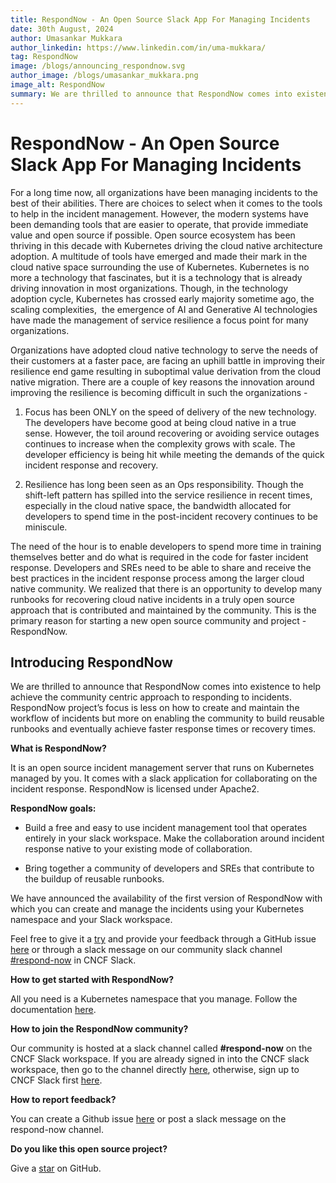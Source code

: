 ```yaml
---
title: RespondNow - An Open Source Slack App For Managing Incidents
date: 30th August, 2024
author: Umasankar Mukkara
author_linkedin: https://www.linkedin.com/in/uma-mukkara/
tag: RespondNow
image: /blogs/announcing_respondnow.svg
author_image: /blogs/umasankar_mukkara.png
image_alt: RespondNow
summary: We are thrilled to announce that RespondNow comes into existence to help achieve the community centric approach to responding to incidents.
---
```


# RespondNow - An Open Source Slack App For Managing Incidents

For a long time now, all organizations have been managing incidents to the best of their abilities. There are choices to select when it comes to the tools to help in the incident management. However, the modern systems have been demanding tools that are easier to operate, that provide immediate value and open source if possible. Open source ecosystem has been thriving in this decade with Kubernetes driving the cloud native architecture adoption. A multitude of tools have emerged and made their mark in the cloud native space surrounding the use of Kubernetes. Kubernetes is no more a technology that fascinates, but it is a technology that is already driving innovation in most organizations. Though, in the technology adoption cycle, Kubernetes has crossed early majority sometime ago, the scaling complexities,  the emergence of AI and Generative AI technologies have made the management of service resilience a focus point for many organizations.

Organizations have adopted cloud native technology to serve the needs of their customers at a faster pace, are facing an uphill battle in improving their resilience end game resulting in suboptimal value derivation from the cloud native migration. There are a couple of key reasons the innovation around improving the resilience is becoming difficult in such the organizations -

1. Focus has been ONLY on the speed of delivery of the new technology. The developers have become good at being cloud native in a true sense. However, the toil around recovering or avoiding service outages continues to increase when the complexity grows with scale. The developer efficiency is being hit while meeting the demands of the quick incident response and recovery.

2. Resilience has long been seen as an Ops responsibility. Though the shift-left pattern has spilled into the service resilience in recent times, especially in the cloud native space, the bandwidth allocated for developers to spend time in the post-incident recovery continues to be miniscule.

The need of the hour is to enable developers to spend more time in training themselves better and do what is required in the code for faster incident response. Developers and SREs need to be able to share and receive the best practices in the incident response process among the larger cloud native community. We realized that there is an opportunity to develop many runbooks for recovering cloud native incidents in a truly open source approach that is contributed and maintained by the community. This is the primary reason for starting a new open source community and project - RespondNow.

## Introducing RespondNow

We are thrilled to announce that RespondNow comes into existence to help achieve the community centric approach to responding to incidents. RespondNow project’s focus is less on how to create and maintain the workflow of incidents but more on enabling the community to build reusable runbooks and eventually achieve faster response times or recovery times.

**What is RespondNow?**

It is an open source incident management server that runs on Kubernetes managed by you. It comes with a slack application for collaborating on the incident response. RespondNow is licensed under Apache2.

**RespondNow goals:**

- Build a free and easy to use incident management tool that operates entirely in your slack workspace. Make the collaboration around incident response native to your existing mode of collaboration.

- Bring together a community of developers and SREs that contribute to the buildup of reusable runbooks.

We have announced the availability of the first version of RespondNow with which you can create and manage the incidents using your Kubernetes namespace and your Slack workspace.

Feel free to give it a [try](https://respondnow.github.io/respondnow/getting-started/deploy-rn-server-with-helm/) and provide your feedback through a GitHub issue [here](https://github.com/respondnow/respondnow/issues/new/choose) or through a slack message on our community slack channel [#respond-now](https://app.slack.com/client/T08PSQ7BQ/C07K7TBH4P3) in CNCF Slack.

**How to get started with RespondNow?**

All you need is a Kubernetes namespace that you manage. Follow the documentation [here](https://respondnow.github.io/respondnow/getting-started/deploy-rn-server-with-helm/).

**How to join the RespondNow community?**

Our community is hosted at a slack channel called **#respond-now** on the CNCF Slack workspace. If you are already signed in into the CNCF slack workspace, then go to the channel directly [here](https://app.slack.com/client/T08PSQ7BQ/C07K7TBH4P3), otherwise, sign up to CNCF Slack first [here](https://slack.cncf.io).

**How to report feedback?**

You can create a Github issue [here](https://github.com/respondnow/respondnow/issues/new/choose) or post a slack message on the respond-now channel.

**Do you like this open source project?**

Give a [star](https://github.com/respondnow/respond) on GitHub.
